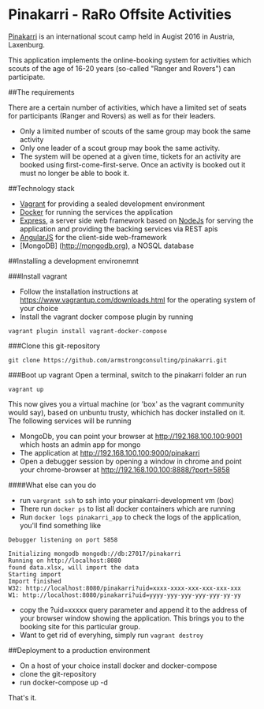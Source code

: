 # Pinakarri - RaRo Offsite Activities

[Pinakarri](http://www.pinakarri.at) is an international scout camp held in Augist 2016 in Austria, Laxenburg.

This application implements the online-booking system for activities which scouts of the age of 16-20 years (so-called "Ranger and Rovers") can participate.

##The requirements

There are a certain number of activities, which have a limited set of seats for participants (Ranger and Rovers) as well as for their leaders.

* Only a limited number of scouts of the same group may book the same activity
* Only one leader of a scout group may book the same activity.
* The system will be opened at a given time, tickets for an activity are booked using first-come-first-serve. Once an activity is booked out it must no longer be able to book it.

##Technology stack

* [Vagrant](http://www.vagrantup.com) for providing a sealed development environment
* [Docker](http://www.docker.com) for running the services the application
* [Express](http://expressjs.com), a server side web framework based on [NodeJs](http://nodejs.org/) for serving the application and providing the backing services via REST apis
* [AngularJS](http://angularjs.org) for the client-side web-framework
* [MongoDB] (http://mongodb.org), a NOSQL database


##Installing a development environemnt

###Install vagrant
* Follow the installation instructions at https://www.vagrantup.com/downloads.html for the operating system of your choice
* Install the vagrant docker compose plugin by running
```
vagrant plugin install vagrant-docker-compose
```

###Clone this git-repository
```
git clone https://github.com/armstrongconsulting/pinakarri.git
```

###Boot up vagrant
Open a terminal, switch to the pinakarri folder an run

```
vagrant up
````

This now gives you a virtual machine (or 'box' as the vagrant community would say), based on unbuntu trusty, whichich has docker installed on it. The following services will be running

* MongoDb, you can point your browser at http://192.168.100.100:9001 which hosts an admin app for mongo
* The application at http://192.168.100.100:9000/pinakarri
* Open a debugger session by opening a window in chrome and point your chrome-browser at http://192.168.100.100:8888/?port=5858

####What else can you do

* run ```vargrant ssh``` to ssh into your pinakarri-development vm (box)
* There run ```docker ps``` to list all docker containers which are running
* Run ```docker logs pinakarri_app``` to check the logs of the application, you'll find something like 

```
Debugger listening on port 5858

Initializing mongodb mongodb://db:27017/pinakarri
Running on http://localhost:8080
found data.xlsx, will import the data
Starting import
Import finished
W32: http://localhost:8080/pinakarri?uid=xxxx-xxxx-xxx-xxx-xxx-xxx
W1: http://localhost:8080/pinakarri?uid=yyyy-yyy-yyy-yyy-yyy-yy-yy
```
* copy the ?uid=xxxxx query parameter and append it to the address of your browser window showing the application. This brings you to the booking site for this particular group.
* Want to get rid of everyhing, simply run ```vagrant destroy```


##Deployment to a production environment
* On a host of your choice install docker and docker-compose
* clone the git-repository
* run docker-compose up -d

That's it.
